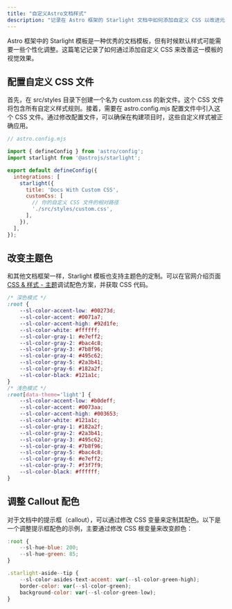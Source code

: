 ```yaml
---
title: "自定义Astro文档样式"
description: "记录在 Astro 框架的 Starlight 文档中如何添加自定义 CSS 以改进元素的美观性。"
---
```


Astro 框架中的 Starlight 模板是一种优秀的文档模板，但有时候默认样式可能需要一些个性化调整。这篇笔记记录了如何通过添加自定义 CSS 来改善这一模板的视觉效果。

## 配置自定义 CSS 文件

首先，在 src/styles 目录下创建一个名为 custom.css 的新文件。这个 CSS 文件将包含所有自定义样式规则。接着，需要在 astro.config.mjs 配置文件中引入这个 CSS 文件。通过修改配置文件，可以确保在构建项目时，这些自定义样式被正确应用。

```js
// astro.config.mjs

import { defineConfig } from 'astro/config';
import starlight from '@astrojs/starlight';

export default defineConfig({
  integrations: [
    starlight({
      title: 'Docs With Custom CSS',
      customCss: [
        // 你的自定义 CSS 文件的相对路径
        './src/styles/custom.css',
      ],
    }),
  ],
});
```

## 改变主题色

和其他文档框架一样，Starlight 模板也支持主题色的定制。可以在官网介绍页面[CSS & 样式 - 主题](https://starlight.astro.build/zh-cn/guides/css-and-tailwind/#%E4%B8%BB%E9%A2%98)调试配色方案，并获取 CSS 代码。

```css
/* 深色模式 */
:root {
    --sl-color-accent-low: #00273d;
    --sl-color-accent: #0071a7;
    --sl-color-accent-high: #92d1fe;
    --sl-color-white: #ffffff;
    --sl-color-gray-1: #e7eff2;
    --sl-color-gray-2: #bac4c8;
    --sl-color-gray-3: #7b8f96;
    --sl-color-gray-4: #495c62;
    --sl-color-gray-5: #2a3b41;
    --sl-color-gray-6: #182a2f;
    --sl-color-black: #121a1c;
}
/* 浅色模式 */
:root[data-theme='light'] {
    --sl-color-accent-low: #b0deff;
    --sl-color-accent: #0073aa;
    --sl-color-accent-high: #003653;
    --sl-color-white: #121a1c;
    --sl-color-gray-1: #182a2f;
    --sl-color-gray-2: #2a3b41;
    --sl-color-gray-3: #495c62;
    --sl-color-gray-4: #7b8f96;
    --sl-color-gray-5: #bac4c8;
    --sl-color-gray-6: #e7eff2;
    --sl-color-gray-7: #f3f7f9;
    --sl-color-black: #ffffff;
}
```

## 调整 Callout 配色

对于文档中的提示框（callout），可以通过修改 CSS 变量来定制其配色。以下是一个调整提示框配色的示例，主要通过修改 CSS 根变量来改变颜色：

```js
:root {
    --sl-hue-blue: 200;
    --sl-hue-green: 85;
}

.starlight-aside--tip {
    --sl-color-asides-text-accent: var(--sl-color-green-high);
    border-color: var(--sl-color-green);
    background-color: var(--sl-color-green-low);
}
```